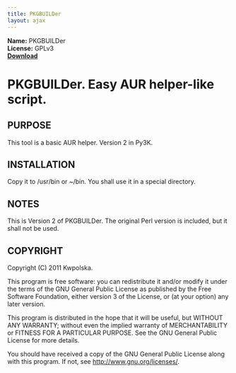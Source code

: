 ```yaml
---
title: PKGBUILDer
layout: ajax
---
```

**Name:** PKGBUILDer  
**License:** GPLv3  
**[Download](https://github.com/downloads/Kwpolska/kru/pkgbuilder.tar.gz)**

PKGBUILDer.  Easy AUR helper-like script.
==============

PURPOSE
-------
This tool is a basic AUR helper.  Version 2 in Py3K.

INSTALLATION
------------
Copy it to /usr/bin or ~/bin.  You shall use it in a special directory.

NOTES
-----
This is Version 2 of PKGBUILDer.  The original Perl version is included,
but it shall not be used.

COPYRIGHT
---------
Copyright (C) 2011 Kwpolska.

This program is free software: you can redistribute it and/or modify
it under the terms of the GNU General Public License as published by
the Free Software Foundation, either version 3 of the License, or
(at your option) any later version.

This program is distributed in the hope that it will be useful,
but WITHOUT ANY WARRANTY; without even the implied warranty of
MERCHANTABILITY or FITNESS FOR A PARTICULAR PURPOSE.  See the
GNU General Public License for more details.

You should have received a copy of the GNU General Public License
along with this program.  If not, see <http://www.gnu.org/licenses/>.
